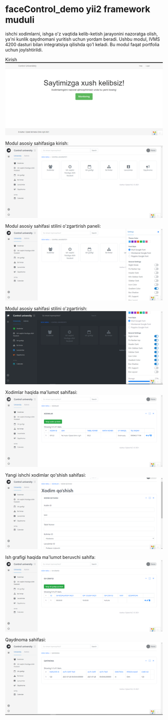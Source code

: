 # faceControl_demo yii2 framework muduli 
ishchi xodimlarni, ishga o'z vaqtida kelib-ketish jarayonini nazoratga olish, ya'ni kunlik qaydnomani yuritish uchun yordam beradi.
Ushbu modul, IVMS 4200 dasturi bilan integratsiya qilishda qo'l keladi.
Bu modul faqat portfolia uchun joylshtirildi.


Kirish
<img src="img/kirish.PNG">

Modul asosiy sahifasiga kirish:
<img src="img/modul_home.PNG">

Modul asosiy sahifasi stilini o'zgartirish paneli:
<img src="img/modul_home2.PNG">

Modul asosiy sahifasi stilini o'zgartirish:
<img src="img/modul_home3.PNG">

Xodimlar haqida ma'lumot sahifasi:
<img src="img/xodimlar_malumoti.PNG">

Yangi ishchi xodimlar qo'shish sahifasi:
<img src="img/xodim_qush.PNG">

Ish grafigi haqida ma'lumot beruvchi sahifa:
<img src="img/ish_grafigi.PNG">

Qaydnoma sahifasi:
<img src="img/qaydnoma.PNG">

